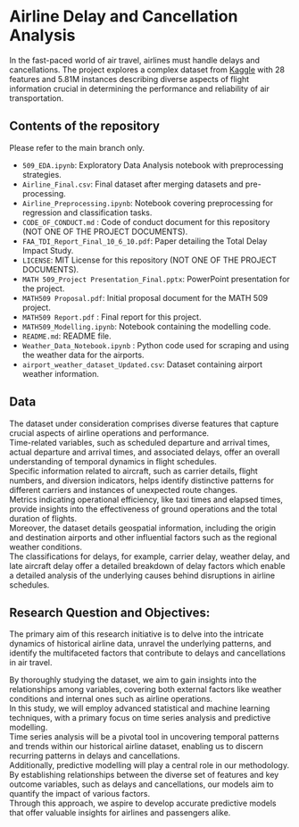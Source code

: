 # Airline Delay and Cancellation Analysis
In the fast-paced world of air travel, airlines must handle delays and cancellations. The project explores a complex dataset from [Kaggle](https://www.kaggle.com/datasets/yuanyuwendymu/airline-delay-and-cancellation-data-2009-2018?select=2015.csv) with 28 features and 5.81M instances describing diverse aspects of flight information crucial in determining the performance and reliability of air transportation.

## Contents of the repository 
Please refer to the main branch only.  
- `509_EDA.ipynb`: Exploratory Data Analysis notebook with preprocessing strategies.  
- `Airline_Final.csv`: Final dataset after merging datasets and pre-processing.  
- `Airline_Preprocessing.ipynb`: Notebook covering preprocessing for regression and classification tasks.
- `CODE_OF_CONDUCT.md` : Code of conduct document for this repository (NOT ONE OF THE PROJECT DOCUMENTS).
- `FAA_TDI_Report_Final_10_6_10.pdf`: Paper detailing the Total Delay Impact Study.
- `LICENSE`: MIT License for this repository (NOT ONE OF THE PROJECT DOCUMENTS).
- `MATH 509_Project Presentation_Final.pptx`: PowerPoint presentation for the project.  
- `MATH509 Proposal.pdf`: Initial proposal document for the MATH 509 project.
- `MATH509 Report.pdf` : Final report for this project.
- `MATH509_Modelling.ipynb`: Notebook containing the modelling code.  
- `README.md`: README file.
- `Weather_Data_Notebook.ipynb` : Python code used for scraping and using the weather data for the airports.
- `airport_weather_dataset_Updated.csv`: Dataset containing airport weather information.   

## Data
The dataset under consideration comprises diverse features that capture crucial aspects of airline operations and performance.   
Time-related variables, such as scheduled departure and arrival times, actual departure and arrival times, and associated delays, offer an overall understanding of temporal dynamics in flight schedules.   
Specific information related to aircraft, such as carrier details, flight numbers, and diversion indicators, helps identify distinctive patterns for different carriers and instances of unexpected route changes.   
Metrics indicating operational efficiency, like taxi times and elapsed times, provide insights into the effectiveness of ground operations and the total duration of flights.   
Moreover, the dataset details geospatial information, including the origin and destination airports and other influential factors such as the regional weather conditions.   
The classifications for delays, for example, carrier delay, weather delay, and late aircraft delay offer a detailed breakdown of delay factors which enable a detailed analysis of the underlying causes behind disruptions in airline schedules.  

## Research Question and Objectives:   
The primary aim of this research initiative is to delve into the intricate dynamics of historical airline data, unravel the underlying patterns, and identify the multifaceted factors that contribute to delays and cancellations in air travel.  

By thoroughly studying the dataset, we aim to gain insights into the relationships among variables, covering both external factors like weather conditions and internal ones such as airline operations.  
In this study, we will employ advanced statistical and machine learning techniques, with a primary focus on time series analysis and predictive modelling.   
Time series analysis will be a pivotal tool in uncovering temporal patterns and trends within our historical airline dataset, enabling us to discern recurring patterns in delays and cancellations.  
Additionally, predictive modelling will play a central role in our methodology.   
By establishing relationships between the diverse set of features and key outcome variables, such as delays and cancellations, our models aim to quantify the impact of various factors.   
Through this approach, we aspire to develop accurate predictive models that offer valuable insights for airlines and passengers alike.  
